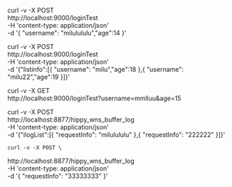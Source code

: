 
curl -v -X POST \
  http://localhost:9000/loginTest \
  -H 'content-type: application/json' \
  -d '{ "username": "milulululu","age":14 }'
  
curl -v -X POST \
  http://localhost:9000/loginTest \
  -H 'content-type: application/json' \
  -d '{"listinfo":[{ "username": "milu","age":18 },{ "username": "milu22","age":19 }]}'
  

  curl -v -X GET \
  http://localhost:9000/loginTest?username=mmlluu&age=15
  

  curl -v -X POST \
  http://localhost:8877/hippy_wns_buffer_log \
  -H 'content-type: application/json' \
  -d '{"ilogList":[{ "requestInfo": "milulululu" },{ "requestInfo": "222222" }]}'

    curl -v -X POST \
  http://localhost:8877/hippy_wns_buffer_log \
  -H 'content-type: application/json' \
  -d '{ "requestInfo": "33333333" }'